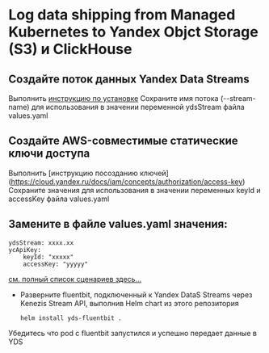 # Log data shipping from Managed Kubernetes to Yandex Objct Storage (S3) и ClickHouse
## Создайте поток данных Yandex Data Streams
Выполнить [инструкцию по установке](https://cloud.yandex.ru/docs/data-streams/quickstart/create-stream)
Сохраните имя потока (--stream-name) для использования в значении переменной  ydsStream файла values.yaml

## Создайте AWS-совместимые статические ключи доступа
Выполнить [инструкцию посозданию ключей] (https://cloud.yandex.ru/docs/iam/concepts/authorization/access-key)
Сохраните значения для использования в значении переменных keyId и accessKey файла values.yaml

## Замените в файле values.yaml значения: 
  ```
  ydsStream: xxxx.xx 
  ycApiKey:
      keyId: "xxxxx"
      accessKey: "yyyyy"
  ```
[см. полный список сценариев здесь... ](https://github.com/yandex-cloud/yc-architect-solution-library/tree/main/demos)

* Разверните fluentbit, подключенный к Yandex DataS Streams через Kenezis Stream API, выполнив Helm chart из этого репозитория 
  ```
  helm install yds-fluentbit .
  ```
Убедитесь что pod с  fluentbit запустился и успешно передает данные в YDS
